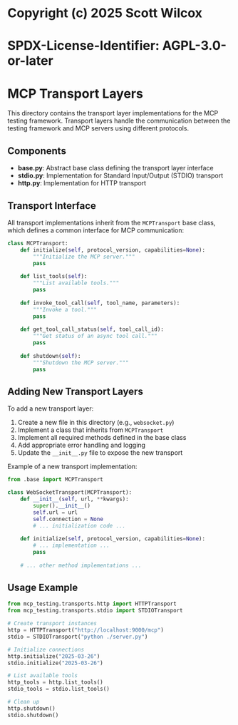 # Copyright (c) 2025 Scott Wilcox
# SPDX-License-Identifier: AGPL-3.0-or-later

# MCP Transport Layers

This directory contains the transport layer implementations for the MCP testing framework. Transport layers handle the communication between the testing framework and MCP servers using different protocols.

## Components

- **base.py**: Abstract base class defining the transport layer interface
- **stdio.py**: Implementation for Standard Input/Output (STDIO) transport
- **http.py**: Implementation for HTTP transport

## Transport Interface

All transport implementations inherit from the `MCPTransport` base class, which defines a common interface for MCP communication:

```python
class MCPTransport:
    def initialize(self, protocol_version, capabilities=None):
        """Initialize the MCP server."""
        pass
        
    def list_tools(self):
        """List available tools."""
        pass
        
    def invoke_tool_call(self, tool_name, parameters):
        """Invoke a tool."""
        pass
        
    def get_tool_call_status(self, tool_call_id):
        """Get status of an async tool call."""
        pass
        
    def shutdown(self):
        """Shutdown the MCP server."""
        pass
```

## Adding New Transport Layers

To add a new transport layer:

1. Create a new file in this directory (e.g., `websocket.py`)
2. Implement a class that inherits from `MCPTransport`
3. Implement all required methods defined in the base class
4. Add appropriate error handling and logging
5. Update the `__init__.py` file to expose the new transport

Example of a new transport implementation:

```python
from .base import MCPTransport

class WebSocketTransport(MCPTransport):
    def __init__(self, url, **kwargs):
        super().__init__()
        self.url = url
        self.connection = None
        # ... initialization code ...
        
    def initialize(self, protocol_version, capabilities=None):
        # ... implementation ...
        pass
        
    # ... other method implementations ...
```

## Usage Example

```python
from mcp_testing.transports.http import HTTPTransport
from mcp_testing.transports.stdio import STDIOTransport

# Create transport instances
http = HTTPTransport("http://localhost:9000/mcp")
stdio = STDIOTransport("python ./server.py")

# Initialize connections
http.initialize("2025-03-26")
stdio.initialize("2025-03-26")

# List available tools
http_tools = http.list_tools()
stdio_tools = stdio.list_tools()

# Clean up
http.shutdown()
stdio.shutdown()
``` 